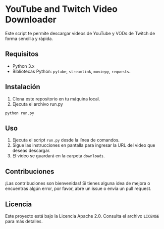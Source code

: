 # YouTube and Twitch Video Downloader

Este script te permite descargar videos de YouTube y VODs de Twitch de forma sencilla y rápida.

## Requisitos

- Python 3.x
- Bibliotecas Python: `pytube`, `streamlink`, `moviepy`, `requests`.

## Instalación

1. Clona este repositorio en tu máquina local.
2. Ejecuta el archivo run.py

  ```shell
 python run.py 
  ```

## Uso

1. Ejecuta el script `run.py` desde la línea de comandos.
2. Sigue las instrucciones en pantalla para ingresar la URL del video que deseas descargar.
3. El video se guardará en la carpeta `downloads`.

## Contribuciones

¡Las contribuciones son bienvenidas! Si tienes alguna idea de mejora o encuentras algún error, por favor, abre un issue o envía un pull request.

## Licencia

Este proyecto está bajo la Licencia Apache 2.0. Consulta el archivo `LICENSE` para más detalles.
